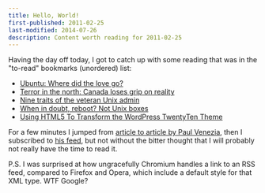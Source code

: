 ```yaml
---
title: Hello, World!
first-published: 2011-02-25
last-modified: 2014-07-26
description: Content worth reading for 2011-02-25
---
```


Having the day off today, I got to catch up with some reading that was in the 
"to-read" bookmarks (unordered) list:

*   [Ubuntu: Where did the love go?](http://itmanagement.earthweb.com/osrc/article.php/3925641/Ubuntu-Where-Did-the-Love-Go.htm)
*   [Terror in the north: Canada loses grip on reality](https://www.infoworld.com/article/2623338/terror-in-the-north--canada-loses-grip-on-reality.html)
*   [Nine traits of the veteran Unix admin](https://www.infoworld.com/article/2623488/nine-traits-of-the-veteran-unix-admin.html)
*   [When in doubt, reboot? Not Unix boxes](https://www.infoworld.com/article/2623441/when-in-doubt--reboot--not-unix-boxes.html)
*   [Using HTML5 To Transform the WordPress TwentyTen Theme](http://www.smashingmagazine.com/2011/02/22/using-html5-to-transform-wordpress-twentyten-theme/)

For a few minutes I jumped from [article to article by Paul Venezia](http://www.infoworld.com/d/data-center/blogs), 
then I subscribed to [his feed](http://www.infoworld.com/blogs/paul-venezia/feed), 
but not without the bitter thought that I will probably not really have the 
time to read it.

P.S. I was surprised at how ungracefully Chromium handles a link to an RSS 
feed, compared to Firefox and Opera, which include a default style for that 
XML type. WTF Google?
